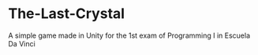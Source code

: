 # The-Last-Crystal
A simple game made in Unity for the 1st exam of Programming I in Escuela Da Vinci
